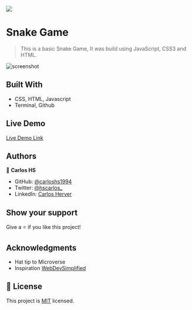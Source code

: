 ![](https://img.shields.io/badge/Microverse-blueviolet)

# Snake Game

> This is a basic Snake Game, It was build using JavaScript, CSS3 and HTML.

![screenshot]()

## Built With

- CSS, HTML, Javascript
- Terminal, Github 

## Live Demo

[Live Demo Link](https://carloshs1994.github.io/snakeGame/)

## Authors

👤 **Carlos HS**

- GitHub: [@carloshs1994](https://github.com/carloshs1994)
- Twitter: [@hscarlos_](https://twitter.com/hscarlos_)
- LinkedIn: [Carlos Herver]()

## Show your support

Give a ⭐️ if you like this project!

## Acknowledgments

- Hat tip to Microverse
- Inspiration [WebDevSimplified]()

## 📝 License

This project is [MIT](./MIT.md) licensed.
